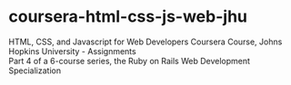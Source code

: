 # coursera-html-css-js-web-jhu
HTML, CSS, and Javascript for Web Developers Coursera Course, Johns Hopkins University - Assignments<br>
Part 4 of a 6-course series, the Ruby on Rails Web Development Specialization 

